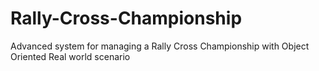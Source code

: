 # Rally-Cross-Championship
Advanced system for managing a Rally Cross Championship with Object Oriented Real world scenario

